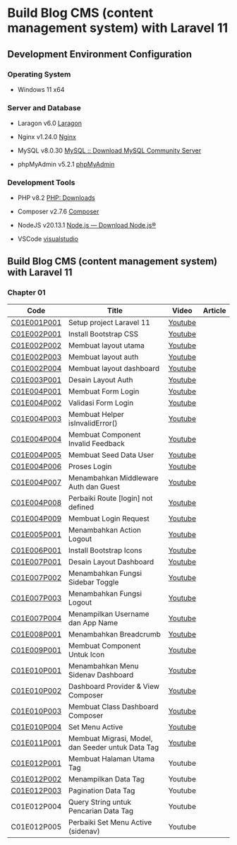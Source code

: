 # Build Blog CMS (content management system) with Laravel 11

## Development Environment Configuration

### Operating System

- Windows 11 x64

### Server and Database

- Laragon v6.0 [Laragon](https://laragon.org/download/)

- Nginx v1.24.0 [Nginx](https://nginx.org/en/download.html)

- MySQL v8.0.30 [MySQL :: Download MySQL Community Server](https://dev.mysql.com/downloads/mysql/)

- phpMyAdmin v5.2.1 [phpMyAdmin](https://www.phpmyadmin.net/)

### Development Tools

- PHP v8.2 [PHP: Downloads](https://www.php.net/downloads.php)

- Composer v2.7.6 [Composer](https://getcomposer.org/download/)

- NodeJS v20.13.1 [Node.js — Download Node.js®](https://nodejs.org/en/download)

- VSCode [visualstudio](https://code.visualstudio.com/)

## Build Blog CMS (content management system) with Laravel 11

### Chapter 01

| Code                                                                                                                                                                                                            | Title                                             | Video                                                  | Article |
| --------------------------------------------------------------------------------------------------------------------------------------------------------------------------------------------------------------- | ------------------------------------------------- | ------------------------------------------------------ | ------- |
| [C01E001P001](https://github.com/ilmukita/build-blog-cms-with-laravel-11-support/blob/main/Chapter%2001/Episode%20001/C01E001P001%20-%20Setup%20project%20Laravel%2011.md)                                      | Setup project Laravel 11                          | [Youtube](https://youtu.be/6qladUUkZSY)                |         |
| [C01E002P001](https://github.com/ilmukita/build-blog-cms-with-laravel-11-support/blob/main/Chapter%2001/Episode%20002/C01E002P001/C01E002P001%20-%20Install%20Bootstrap%20CSS.md)                               | Install Bootstrap CSS                             | [Youtube](https://youtu.be/uWkY-4Y4Oxc)                |         |
| [C01E002P002](https://github.com/ilmukita/build-blog-cms-with-laravel-11-support/blob/main/Chapter%2001/Episode%20002/C01E002P002%20-%20Membuat%20layout%20utama.md)                                            | Membuat layout utama                              | [Youtube](https://youtu.be/9-DajTQqlY4)                |         |
| [C01E002P003](https://github.com/ilmukita/build-blog-cms-with-laravel-11-support/blob/main/Chapter%2001/Episode%20002/C01E002P003%20-%20Membuat%20layout%20auth.md)                                             | Membuat layout auth                               | [Youtube](https://youtu.be/pg0sBx1S-WA)                |         |
| [C01E002P004](https://github.com/ilmukita/build-blog-cms-with-laravel-11-support/blob/main/Chapter%2001/Episode%20002/C01E002P004%20-%20Membuat%20layout%20dashboard.md)                                        | Membuat layout dashboard                          | [Youtube](https://youtu.be/C1zW2J1LZpY)                |         |
| [C01E003P001](https://github.com/ilmukita/build-blog-cms-with-laravel-11-support/blob/main/Chapter%2001/Episode%20003/C01E003P001%20-%20Desain%20layout%20auth.md)                                              | Desain Layout Auth                                | [Youtube](https://youtu.be/ub-t4LUufq0)                |         |
| [C01E004P001](https://github.com/ilmukita/build-blog-cms-with-laravel-11-support/blob/main/Chapter%2001/Episode%20004/C01E004P001%20-%20Membuat%20Form%20Login.md)                                              | Membuat Form Login                                | [Youtube](https://youtu.be/xmulLWyDIRA)                |         |
| [C01E004P002](https://github.com/ilmukita/build-blog-cms-with-laravel-11-support/blob/main/Chapter%2001/Episode%20004/C01E004P002%20-%20Validasi%20Form%20Login.md)                                             | Validasi Form Login                               | [Youtube](https://youtu.be/KsDiYfhhzhE)                |         |
| [C01E004P003](https://github.com/ilmukita/build-blog-cms-with-laravel-11-support/blob/main/Chapter%2001/Episode%20004/C01E004P003%20-%20Membuat%20Helper%20isInvalidError().md)                                 | Membuat Helper isInvalidError()                   | [Youtube](https://youtu.be/gZEu5mcAu-s)                |         |
| [C01E004P004](https://github.com/ilmukita/build-blog-cms-with-laravel-11-support/blob/main/Chapter%2001/Episode%20004/C01E004P004%20-%20Membuat%20Component%20Invalid%20Feedback.md)                            | Membuat Component Invalid Feedback                | [Youtube](https://youtu.be/0C0Awx2T-CM)                |         |
| [C01E004P005](https://github.com/ilmukita/build-blog-cms-with-laravel-11-support/blob/main/Chapter%2001/Episode%20004/C01E004P005%20-%20Membuat%20Seed%20Data%20User.md)                                        | Membuat Seed Data User                            | [Youtube](https://youtu.be/DRRHbIctSfs)                |         |
| [C01E004P006](https://github.com/ilmukita/build-blog-cms-with-laravel-11-support/blob/main/Chapter%2001/Episode%20004/C01E004P006%20-%20Proses%20Login.md)                                                      | Proses Login                                      | [Youtube](https://youtu.be/oiYL2VdpAK4)                |         |
| [C01E004P007](https://github.com/ilmukita/build-blog-cms-with-laravel-11-support/blob/main/Chapter%2001/Episode%20004/C01E004P007%20-%20Menambahkan%20middleware%20auth%20dan%20guest.md)                       | Menambahkan Middleware Auth dan Guest             | [Youtube](https://youtu.be/LiH-XW27xus)                |         |
| [C01E004P008](https://github.com/ilmukita/build-blog-cms-with-laravel-11-support/blob/main/Chapter%2001/Episode%20004/C01E004P008%20-%20Perbaiki%20Route%20%5Blogin%5D%20not%20defined.md)                      | Perbaiki Route [login] not defined                | [Youtube](https://youtu.be/cKZyEpHOQc4)                |         |
| [C01E004P009](https://github.com/ilmukita/build-blog-cms-with-laravel-11-support/blob/main/Chapter%2001/Episode%20004/C01E004P009%20-%20Membuat%20Login%20Request.md)                                           | Membuat Login Request                             | [Youtube](https://youtu.be/4QwF1j6qzWg)                |         |
| [C01E005P001](https://github.com/ilmukita/build-blog-cms-with-laravel-11-support/blob/main/Chapter%2001/Episode%20005/C01E005P001%20-%20Menambahkan%20Action%20Logout.md)                                       | Menambahkan Action Logout                         | [Youtube](https://youtu.be/9d3SRz_b_vE)                |         |
| [C01E006P001](https://github.com/ilmukita/build-blog-cms-with-laravel-11-support/blob/main/Chapter%2001/Episode%20006/C01E006P001%20-%20Install%20Bootstrap%20Icons.md)                                         | Install Bootstrap Icons                           | [Youtube](https://youtu.be/vdaABXEKOpE)                |         |
| [C01E007P001](https://github.com/ilmukita/build-blog-cms-with-laravel-11-support/blob/main/Chapter%2001/Episode%20007/C01E007P001%20-%20Desain%20Layout%20Dashboard.md)                                         | Desain Layout Dashboard                           | [Youtube](https://youtu.be/ieti9OseR1Y)                |         |
| [C01E007P002](https://github.com/ilmukita/build-blog-cms-with-laravel-11-support/blob/main/Chapter%2001/Episode%20007/C01E007P002%20-%20Menambahkan%20Fungsi%20Sidebar%20Toggle.md)                             | Menambahkan Fungsi Sidebar Toggle                 | [Youtube](https://youtu.be/kVwbutVmArI)                |         |
| [C01E007P003](https://github.com/ilmukita/build-blog-cms-with-laravel-11-support/blob/main/Chapter%2001/Episode%20007/C01E007P003%20-%20Menambahkan%20Fungsi%20Logout.md)                                       | Menambahkan Fungsi Logout                         | [Youtube](https://youtu.be/i2fgVxkf8Ig)                |         |
| [C01E007P004](https://github.com/ilmukita/build-blog-cms-with-laravel-11-support/blob/main/Chapter%2001/Episode%20007/C01E007P004%20-%20Menampilkan%20Username%20dan%20App%20Name.md)                           | Menampilkan Username dan App Name                 | [Youtube](https://youtu.be/oKBQwByyb1w)                |         |
| [C01E008P001](https://github.com/ilmukita/build-blog-cms-with-laravel-11-support/blob/main/Chapter%2001/Episode%20008/C01E008P001%20-%20Menambahkan%20Breadcrumb.md)                                            | Menambahkan Breadcrumb                            | [Youtube](https://www.youtube.com/watch?v=FormR2qJ1LA) |         |
| [C01E009P001](https://github.com/ilmukita/build-blog-cms-with-laravel-11-support/blob/main/Chapter%2001/Episode%20009/C01E009P001%20-%20Membuat%20Component%20Untuk%20Icon.md)                                  | Membuat Component Untuk Icon                      | [Youtube](https://youtu.be/J_ouc6DvWSA)                |         |
| [C01E010P001](https://github.com/ilmukita/build-blog-cms-with-laravel-11-support/blob/main/Chapter%2001/Episode%20010/C01E010P001%20-%20Menambahkan%20Menu%20Sidenav%20Dashboard.md)                            | Menambahkan Menu Sidenav Dashboard                | [Youtube](https://youtu.be/IkO4nIbUS_Q)                |         |
| [C01E010P002](https://github.com/ilmukita/build-blog-cms-with-laravel-11-support/blob/main/Chapter%2001/Episode%20010/C01E010P002%20-%20Dashboard%20Provider%20%26%20View%20Composer.md)                        | Dashboard Provider & View Composer                | [Youtube](https://youtu.be/vrIz3YLiQg8)                |         |
| [C01E010P003](https://github.com/ilmukita/build-blog-cms-with-laravel-11-support/blob/main/Chapter%2001/Episode%20010/C01E010P003%20-%20Membuat%20Class%20Dashboard%20Composer.md)                              | Membuat Class Dashboard Composer                  | [Youtube](https://youtu.be/DN9kl4JgQxc)                |         |
| [C01E010P004](https://github.com/ilmukita/build-blog-cms-with-laravel-11-support/blob/main/Chapter%2001/Episode%20010/C01E010P004%20-%20Set%20Menu%20Active.md)                                                 | Set Menu Active                                   | [Youtube](https://youtu.be/nJlt_OWzTvg)                |         |
| [C01E011P001](https://github.com/ilmukita/build-blog-cms-with-laravel-11-support/blob/main/Chapter%2001/Episode%20011/C01E011P001%20-%20Membuat%20Migrasi%2C%20Model%2C%20dan%20Seeder%20untuk%20Data%20Tag.md) | Membuat Migrasi, Model, dan Seeder untuk Data Tag | [Youtube](https://youtu.be/oYl8Xj7XiMo)                |         |
| [C01E012P001](https://github.com/ilmukita/build-blog-cms-with-laravel-11-support/blob/main/Chapter%2001/Episode%20012/C01E012P001%20-%20Membuat%20Halaman%20Utama%20Tag.md)                                     | Membuat Halaman Utama Tag                         | Youtube                                                |         |
| [C01E012P002](https://github.com/ilmukita/build-blog-cms-with-laravel-11-support/blob/main/Chapter%2001/Episode%20012/C01E012P002%20-%20Menampilkan%20Data%20Tag.md)                                            | Menampilkan Data Tag                              | Youtube                                                |         |
| [C01E012P003](https://github.com/ilmukita/build-blog-cms-with-laravel-11-support/blob/main/Chapter%2001/Episode%20012/C01E012P003%20-%20Pagination%20Data%20Tag.md)                                             | Pagination Data Tag                               | Youtube                                                |         |
| C01E012P004                                                                                                                                                                                                     | Query String untuk Pencarian Data Tag             | Youtube                                                |         |
| C01E012P005                                                                                                                                                                                                     | Perbaiki Set Menu Active (sidenav)                | Youtube                                                |         |
